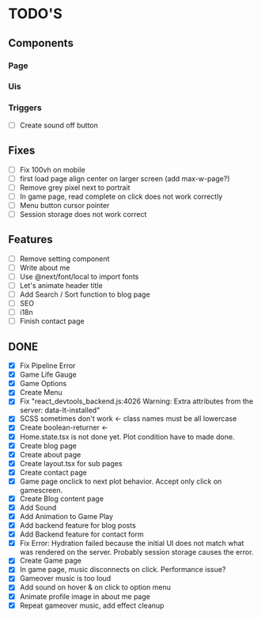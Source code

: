 # TODO'S

## Components

### Page

### Uis

### Triggers

- [ ] Create sound off button

## Fixes

- [ ] Fix 100vh on mobile
- [ ] first load page align center on larger screen (add max-w-page?)
- [ ] Remove grey pixel next to portrait
- [ ] In game page, read complete on click does not work correctly
- [ ] Menu button cursor pointer
- [ ] Session storage does not work correct

## Features

- [ ] Remove setting component
- [ ] Write about me
- [ ] Use @next/font/local to import fonts
- [ ] Let's animate header title
- [ ] Add Search / Sort function to blog page
- [ ] SEO
- [ ] i18n
- [ ] Finish contact page

## DONE

- [x] Fix Pipeline Error
- [x] Game Life Gauge
- [x] Game Options
- [x] Create Menu
- [x] Fix "react_devtools_backend.js:4026 Warning: Extra attributes from the server: data-lt-installed"
- [x] SCSS sometimes don't work <- class names must be all lowercase
- [x] Create boolean-returner <-
- [x] Home.state.tsx is not done yet. Plot condition have to made done.
- [x] Create blog page
- [x] Create about page
- [x] Create layout.tsx for sub pages
- [x] Create contact page
- [x] Game page onclick to next plot behavior. Accept only click on gamescreen.
- [x] Create Blog content page
- [x] Add Sound
- [x] Add Animation to Game Play
- [x] Add backend feature for blog posts
- [x] Add Backend feature for contact form
- [x] Fix Error: Hydration failed because the initial UI does not match what was rendered on the server. Probably session storage causes the error.
- [x] Create Game page
- [x] In game page, music disconnects on click. Performance issue?
- [x] Gameover music is too loud
- [x] Add sound on hover & on click to option menu
- [x] Animate profile image in about me page
- [x] Repeat gameover music, add effect cleanup
